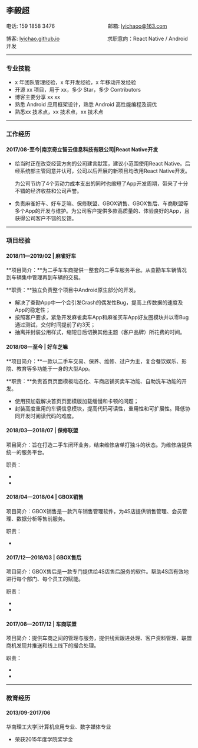 ## 李毅超

电话: 159 1858 3476　　　　　　　 　　　邮箱: lyichaoo@163.com

博客: [lyichao.github.io](https://lyichao.github.io/)　　　　　　　　　  求职意向：React Native / Android 开发　

---

### 专业技能

* x 年团队管理经验，x 年开发经验，x 年移动开发经验
* 开源 xx 项目，用于 xx，多少 Star，多少 Contributors
* 博客主要分享 xx xx
* 熟悉 Android 应用框架设计，熟悉 Android 高性能编程及调优
* 熟悉xx 技术点，xx 技术点，xx 技术点

---

### 工作经历

#### 2017/08-至今|南京奇立智云信息科技有限公司|React Native开发

- 给当时正在改变经营方向的公司建言献策，建议小范围使用React Native。后经系统部主管同意并认可，公司以后开展的新项目均改用React Native开发。

  为公司节约了4个劳动力成本支出的同时也缩短了App开发周期，带来了十分不错的经济收益和公司声誉。

- 负责麻雀好车、好车芝嘛、保修联盟、GBOX销售、GBOX售后、车商联盟等多个App的开发与维护。为公司客户提供多款高质量的、体验良好的App，且获得公司客户不错的反馈。

---

### 项目经验

#### 2018/11—2019/02 | 麻雀好车

**项目简介：**为二手车车商提供一整套的二手车服务平台。从查勘车车辆情况到车辆集中管理再到车辆的交易。

**职责：**独立负责整个项目中Android原生部分的开发。

- 解决了查勘App中一个会引发Crash的偶发性Bug，提高上传数据的速度及App的稳定性；
- 按照客户要求，紧急开发麻雀卖车App和麻雀买车App好友圈模块并以零Bug通过测试，交付时间提前了约3天；
- 抽离并封装公用样式，缩短日后切换其他主题（客户品牌）所花费的时间。

#### 2018/08—至今 | 好车芝嘛

**项目简介：**一款以二手车交易、保养、维修、过户为主，复合餐饮娱乐、影院、教育等多功能于一身的大型App。

**职责：**负责首页页面模板动态化、车商店铺买卖车功能、自助洗车功能的开发。

- 使用预加载解决首页页面模版加载缓慢和卡顿的问题；
- 封装高度重用的车辆信息模块，提高代码可读性，重用性和可扩展性。降低协同开发时阅读代码的难度。

#### 2018/03—2018/07 | 保修联盟

项目简介：旨在打造二手车闭环业务，结束维修店单打独斗的状态。为维修店提供统一的服务平台。


职责：

- 
- 

#### 2018/04—2018/04 | GBOX销售

项目简介：GBOX销售是一款汽车销售管理软件，为4S店提供销售管理、会员管理、数据分析等售前服务。


职责：

- 

#### 2017/12—2018/03 | GBOX售后

项目简介：GBOX售后是一款专门提供给4S店售后服务的软件。帮助4S店有效地进行每个部门、每个员工的赋能。


职责：

- 
- 

#### 2017/08—2017/12 | 车商联盟

项目简介：提供车商之间的管理与服务，提供线索跟进处理、客户资料管理、联盟商机发现并推送和线上线下的撮合处理。


职责：

- 
- 

---

### 教育经历

#### 2013/09-2017/06

华南理工大学|计算机应用专业、数字媒体专业

* 荣获2015年度学院奖学金
